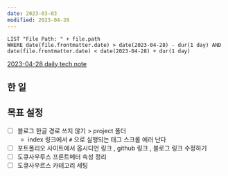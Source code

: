 ```yaml
---
date: 2023-03-03
modified: 2023-04-28
---
```


```dataview
LIST "File Path: " + file.path
WHERE date(file.frontmatter.date) > date(2023-04-28) - dur(1 day) AND date(file.frontmatter.date) < date(2023-04-28) + dur(1 day)
```

[2023-04-28 daily tech note](../../topic/tech-review/T2023-04-28/T2023-04-28)

## 한 일

## 목표 설정

- [ ] 블로그 한글 경로 쓰지 않기 > project 폴더
  - index 링크에서 `#` 으로 실행되는 태그 스크롤 에러 난다
- [ ] 포트폴리오 사이트에서 옵시디언 링크 , github 링크 , 블로그 링크 수정하기
- [ ] 도큐사우루스 프론트메터 속성 정리
- [ ] 도큐사우르스 카테고리 세팅
